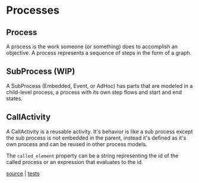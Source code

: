 # Processes

## Process

A process is the work someone (or something) does to accomplish an objective. A process represents a sequence of steps in the form of a graph.

## SubProcess (WIP)

A SubProcess (Embedded, Event, or AdHoc) has parts that are modeled in a child-level process, a process with its own step flows and start and end states. 

## CallActivity

A CallActivity is a reusable activity. It's behavior is like a sub process except the sub process is not embedded in the parent, instead it's defined as it's own process and can be reused in other process models.

The `called_element` property can be a string representing the id of the called process or an expression that evaluates to the id.

[source](../lib/bpmn/process.rb) | [tests](../test/bpmn/process_test.rb)